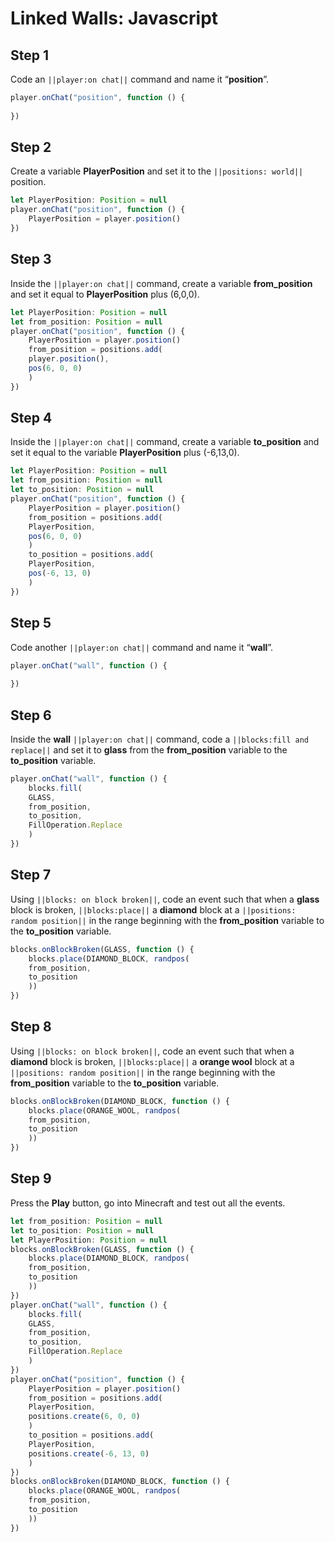 # Linked Walls: Javascript

## Step 1

Code an ``||player:on chat||`` command and name it “**position**”.

```javascript
player.onChat("position", function () {
    
})
```

## Step 2
Create a variable **PlayerPosition** and set it to the ``||positions: world||`` position. 

```javascript
let PlayerPosition: Position = null 
player.onChat("position", function () { 
    PlayerPosition = player.position() 
}) 
```

## Step 3
Inside the ``||player:on chat||`` command,  create a variable **from_position** and set it equal to **PlayerPosition** plus (6,0,0).
	
```javascript
let PlayerPosition: Position = null 
let from_position: Position = null 
player.onChat("position", function () { 
    PlayerPosition = player.position() 
    from_position = positions.add( 
    player.position(), 
    pos(6, 0, 0) 
    ) 
}) 
```

## Step 4
Inside the ``||player:on chat||`` command,  create a variable **to_position** and set it equal to the variable **PlayerPosition** plus (-6,13,0). 

```javascript
let PlayerPosition: Position = null
let from_position: Position = null
let to_position: Position = null
player.onChat("position", function () {
    PlayerPosition = player.position()
    from_position = positions.add(
    PlayerPosition,
    pos(6, 0, 0)
    )
    to_position = positions.add(
    PlayerPosition,
    pos(-6, 13, 0)
    )
})
```

## Step 5
Code another ``||player:on chat||`` command and name it “**wall**”.

```javascript
player.onChat("wall", function () { 
 
}) 
```

## Step 6
Inside the **wall** ``||player:on chat||`` command, code a ``||blocks:fill and replace||`` and set it to **glass** from the **from_position** variable to the **to_position** variable. 

```javascript
player.onChat("wall", function () {
    blocks.fill(
    GLASS,
    from_position,
    to_position,
    FillOperation.Replace
    )
})
```

## Step 7
Using ``||blocks: on block broken||``, code an event such that when a **glass** block is broken, ``||blocks:place||`` a **diamond** block at a ``||positions: random position||`` in the range beginning with the **from_position** variable to the **to_position** variable. 

```javascript
blocks.onBlockBroken(GLASS, function () {
    blocks.place(DIAMOND_BLOCK, randpos(
    from_position,
    to_position
    ))
})
```

## Step 8
Using ``||blocks: on block broken||``, code an event such that when a **diamond** block is broken, ``||blocks:place||`` a **orange wool** block at a ``||positions: random position||`` in the range beginning with the **from_position** variable to the **to_position** variable. 

```javascript
blocks.onBlockBroken(DIAMOND_BLOCK, function () {
    blocks.place(ORANGE_WOOL, randpos(
    from_position,
    to_position
    ))
})
```

## Step 9
Press the **Play** button, go into Minecraft and test out all the events.

```javascript
let from_position: Position = null
let to_position: Position = null
let PlayerPosition: Position = null
blocks.onBlockBroken(GLASS, function () {
    blocks.place(DIAMOND_BLOCK, randpos(
    from_position,
    to_position
    ))
})
player.onChat("wall", function () {
    blocks.fill(
    GLASS,
    from_position,
    to_position,
    FillOperation.Replace
    )
})
player.onChat("position", function () {
    PlayerPosition = player.position()
    from_position = positions.add(
    PlayerPosition,
    positions.create(6, 0, 0)
    )
    to_position = positions.add(
    PlayerPosition,
    positions.create(-6, 13, 0)
    )
})
blocks.onBlockBroken(DIAMOND_BLOCK, function () {
    blocks.place(ORANGE_WOOL, randpos(
    from_position,
    to_position
    ))
})
```
